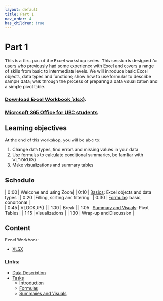 ```yaml
---
layout: default
title: Part 1 
nav_order: 4
has_children: true
---
```


# Part 1 

This is a first part of the Excel workshop series. This session is designed for users who previously had some experience with Excel and covers a range of skills from basic to intermediate levels. We will introduce basic Excel objects, data types and functions; show how to use formulas to describe sample data; walk through the process of preparing a data visualization and a simple pivot table.

### [Download Excel Workbook (xlsx)](https://github.com/ubc-library-rc/excel/raw/main/content/Excel_data.xlsx). 
### [Microsoft 365 Office for UBC students](https://it.ubc.ca/services/desktop-print-services/software-licensing/microsoft-365-office-students)

## Learning objectives

At the end of this workshop, you will be able to:
1. Change data types, find errors and missing values in your data
2. Use formulas to calculate conditional summaries, be familiar with VLOOKUP()
3. Make visualizations and summary tables

## Schedule

| 0:00 | Welcome and using Zoom|
| 0:10 | [Basics](https://ubc-library-rc.github.io/excel/content/tasks1.html#introduction): Excel objects and data types |
| 0:20 | Filling, sorting and filtering | 
| 0:30 | [Formulas](https://ubc-library-rc.github.io/excel/content/tasks1.html#formulas): basic, conditional |   
| 0:45 | VLOOKUP() |
| 1:00 | Break |
| 1:05 | [Summary and Visuals](https://ubc-library-rc.github.io/excel/content/tasks1.html#summaries-and-visuals): Pivot Tables |
| 1:15 | Visualizations |
| 1:30 | Wrap-up and Discussion |

## Content

Excel Workbook:
- [XLSX](https://github.com/ubc-library-rc/excel/raw/main/content/Excel_data.xlsx)

### Links:
- [Data Description](https://ubc-library-rc.github.io/excel/content/data-description1.html)
- [Tasks](https://ubc-library-rc.github.io/excel/content/tasks1.html)
  - [Introduction](https://ubc-library-rc.github.io/excel/content/tasks.html#introduction)
  - [Formulas](https://ubc-library-rc.github.io/excel/content/tasks.html#formulas)
  - [Summaries and Visuals](https://ubc-library-rc.github.io/excel/content/tasks.html#summaries-and-visuals) 

